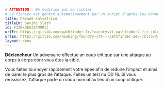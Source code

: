 ```yaml
---
# ATTENTION : Ne modifiez pas ce fichier
# Ce fichier est généré automatiquement par un script d'après les données du module Foundry VTT officiel et de sa traduction
title: Parade salvatrice
titleEn: Saving Slash
id: F3ZBkDEWZ24NOR2j
urlFr: https://gitlab.com/pathfinder-fr/foundryvtt-pathfinder2-fr/-/blob/master/data/feats/F3ZBkDEWZ24NOR2j.htm
urlEn: https://gitlab.com/hooking/foundry-vtt---pathfinder-2e/-/blob/master/packs/data/feats.db/saving-slash.json
layout: dons
---
```

**Déclencheur** Un adversaire effectue un coup critique sur une attaque au corps à corps dont vous êtes la cible.

Vous faites tournoyer rapidement votre épée afin de réduire l’impact et ainsi de parer le plus gros de l’attaque. Faites un test nu DD 16. Si vous réussissez, l’attaque porte un coup normal au lieu d’un coup critique.
